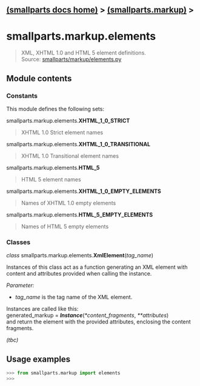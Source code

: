 [(smallparts docs home)](./) > [(smallparts.markup)](./smallparts.markup.md) >
----
# smallparts.markup.elements

> XML, XHTML 1.0 and HTML 5 element definitions.  
> Source: [smallparts/markup/elements.py](https://github.com/blackstream-x/smallparts/blob/master/smallparts/markup/elements.py)

## Module contents

### Constants

This module defines the following sets:

smallparts.markup.elements.**XHTML_1_0_STRICT**

> XHTML 1.0 Strict element names

smallparts.markup.elements.**XHTML_1_0_TRANSITIONAL**

> XHTML 1.0 Transitional element names

smallparts.markup.elements.**HTML_5**

> HTML 5 element names

smallparts.markup.elements.**XHTML_1_0_EMPTY_ELEMENTS**

> Names of XHTML 1.0 empty elements

smallparts.markup.elements.**HTML_5_EMPTY_ELEMENTS**

> Names of HTML 5 empty elements

### Classes

*class* smallparts.markup.elements.**XmlElement**(*tag_name*)

Instances of this class act as a function generating an XML element
with content and attributes provided when calling the instance.

*Parameter:*
*   *tag_name* is the tag name of the XML element.
 
Instances are called like this:  
generated_markup = _**Instance**_(_*_*content_fragments*, _**_*attributes*)  
and return the element with the provided attributes, enclosing
the content fragments.

_(tbc)_

## Usage examples

```python
>>> from smallparts.markup import elements
>>> 
```

